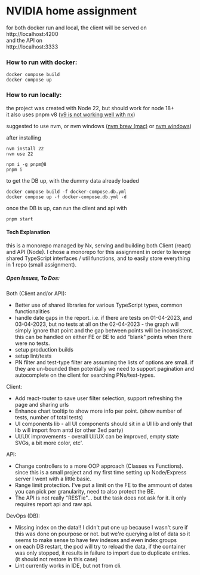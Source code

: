 # NVIDIA home assignment

for both docker run and local, the client will be served on  
http://localhost:4200  
and the API on   
http://localhost:3333  


### How to run with docker:
```
docker compose build
docker compose up
```

### How to run locally:
the project was created with Node 22, but should work for node 18+   
it also uses pnpm v8 ([v9 is not working well with nx](https://github.com/nrwl/nx/issues/22850))

suggested to use nvm, or nvm windows
([nvm brew (mac)](https://formulae.brew.sh/formula/nvm) or [nvm windows](https://github.com/coreybutler/nvm-windows))

after installing
```
nvm install 22
nvm use 22

npm i -g pnpm@8
pnpm i
```

to get the DB up, with the dummy data already loaded 
```
docker compose build -f docker-compose.db.yml
docker compose up -f docker-compose.db.yml -d
```

once the DB is up, can run the client and api with
```
pnpm start
```

#### Tech Explanation
this is a monorepo managed by Nx, serving and building both Client (react) and API (Node).
I chose a monorepo for this assignment in order to leverge shared TypeScript interfaces / util functions, and to easily store everything in 1 repo (small assignment).

##### Open Issues, To Dos:
Both (Client and/or API):
* Better use of shared libraries for various TypeScript types, common functionalities
* handle date gaps in the report. i.e. if there are tests on 01-04-2023, and 03-04-2023, but no tests at all on the 02-04-2023 - the graph will simply ignore that point and the gap between points will be inconsistent. this can be handled on either FE or BE to add "blank" points when there were no tests.
* setup production builds
* setup lint/tests
* PN filter and test-type filter are assuming the lists of options are small. if they are un-bounded then potentially we need to support pagination and autocomplete on the client for searching PNs/test-types.

Client:
* Add react-router to save user filter selection, support refreshing the page and sharing urls
* Enhance chart tooltip to show more info per point. (show number of tests, number of total tests)
* UI components lib - all UI components should sit in a UI lib and only that lib will import from antd (or other 3ed party)
* UI/UX improvements - overall UI/UX can be improved, empty state SVGs, a bit more color, etc'.


API:
* Change controllers to a more OOP approach (Classes vs Functions). since this is a small project and my first time setting up Node/Express server I went with a little basic.
* Range limit protection. I've put a limit on the FE to the ammount of dates you can pick per granularity, need to also protect the BE.
* The API is not really "RESTie"... but the task does not ask for it. it only requires report api and raw api.

DevOps (DB):
* Missing index on the data!! I didn't put one up because I wasn't sure if this was done on pourpose or not. but we're querying a lot of data so it seems to make sense to have few indexes and even index groups
* on each DB restart, the pod will try to reload the data, if the container was only stopped, it results in failure to import due to duplicate entries. (it should not restore in this case)
* Lint currently works in IDE, but not from cli.